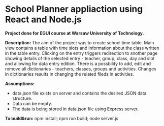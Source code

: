 # School Planner appliaction using React and Node.js 
**Project done for EGUI course at Warsaw University of Technology.**

**Description:**
The aim of the project was to create school time table. 
Main view contains a table with time slots and information about the class written in the table entry. 
Clicking on the entry triggers redirection to another page showing details of the selected entry - teacher, group, class, day and slot and allowing for data entry edition. 
There is a possbility to add, edit and remove all dictionaries - teachers, classes, groups and activities.
Changes in dictionaries results in changing the related fileds in activities.

**Assumptions:**
* data.json file exists on server and contains the desired JSON data structure.
* Data can be empty.
* The data is being stored in data.json file using Express server.

**To build&run:**
npm install; npm run build; node server.js

